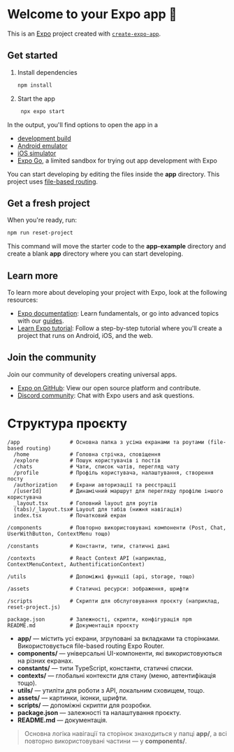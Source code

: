 # Welcome to your Expo app 👋

This is an [Expo](https://expo.dev) project created with [`create-expo-app`](https://www.npmjs.com/package/create-expo-app).

## Get started

1. Install dependencies

   ```bash
   npm install
   ```

2. Start the app

   ```bash
    npx expo start
   ```

In the output, you'll find options to open the app in a

- [development build](https://docs.expo.dev/develop/development-builds/introduction/)
- [Android emulator](https://docs.expo.dev/workflow/android-studio-emulator/)
- [iOS simulator](https://docs.expo.dev/workflow/ios-simulator/)
- [Expo Go](https://expo.dev/go), a limited sandbox for trying out app development with Expo

You can start developing by editing the files inside the **app** directory. This project uses [file-based routing](https://docs.expo.dev/router/introduction).

## Get a fresh project

When you're ready, run:

```bash
npm run reset-project
```

This command will move the starter code to the **app-example** directory and create a blank **app** directory where you can start developing.

## Learn more

To learn more about developing your project with Expo, look at the following resources:

- [Expo documentation](https://docs.expo.dev/): Learn fundamentals, or go into advanced topics with our [guides](https://docs.expo.dev/guides).
- [Learn Expo tutorial](https://docs.expo.dev/tutorial/introduction/): Follow a step-by-step tutorial where you'll create a project that runs on Android, iOS, and the web.

## Join the community

Join our community of developers creating universal apps.

- [Expo on GitHub](https://github.com/expo/expo): View our open source platform and contribute.
- [Discord community](https://chat.expo.dev): Chat with Expo users and ask questions.

# Структура проєкту

```
/app                # Основна папка з усіма екранами та роутами (file-based routing)
  /home             # Головна стрічка, сповіщення
  /explore          # Пошук користувачів і постів
  /chats            # Чати, список чатів, перегляд чату
  /profile          # Профіль користувача, налаштування, створення посту
  /authorization    # Екрани авторизації та реєстрації
  /[userId]         # Динамічний маршрут для перегляду профілю іншого користувача
  _layout.tsx       # Головний layout для роутів
  (tabs)/_layout.tsx# Layout для табів (нижня навігація)
  index.tsx         # Початковий екран

/components         # Повторно використовувані компоненти (Post, Chat, UserWithButton, ContextMenu тощо)

/constants          # Константи, типи, статичні дані

/contexts           # React Context API (наприклад, ContextMenuContext, AuthentificationContext)

/utils              # Допоміжні функції (api, storage, тощо)

/assets             # Статичні ресурси: зображення, шрифти

/scripts            # Скрипти для обслуговування проєкту (наприклад, reset-project.js)

package.json        # Залежності, скрипти, конфігурація npm
README.md           # Документація проєкту
```

- **app/** — містить усі екрани, згруповані за вкладками та сторінками. Використовується file-based routing Expo Router.
- **components/** — універсальні UI-компоненти, які використовуються на різних екранах.
- **constants/** — типи TypeScript, константи, статичні списки.
- **contexts/** — глобальні контексти для стану (меню, автентифікація тощо).
- **utils/** — утиліти для роботи з API, локальним сховищем, тощо.
- **assets/** — картинки, іконки, шрифти.
- **scripts/** — допоміжні скрипти для розробки.
- **package.json** — залежності та налаштування проєкту.
- **README.md** — документація.

> Основна логіка навігації та сторінок знаходиться у папці **app/**, а всі повторно використовувані частини — у **components/**.
